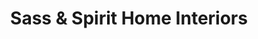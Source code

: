 ---
title: "Sass & Spirit Home Interiors"
url: /haslemere/sass-and-spirit-home-interiors/
shop: interior decoration
---